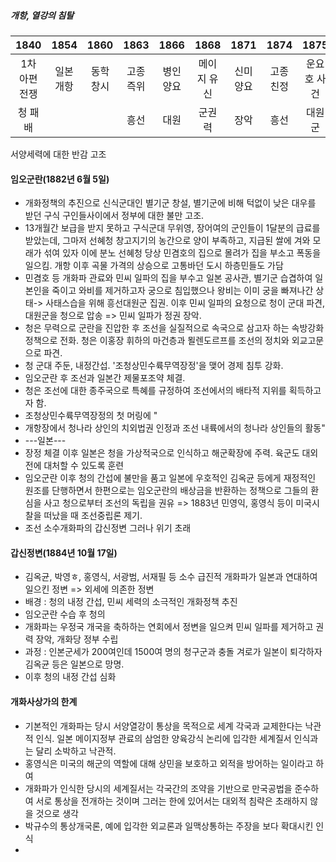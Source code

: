 ##### 개항, 열강의 침탈
|   1840   | 1854  | 1860  | 1863  | 1866  |  1868  | 1871  | 1874  |  1875  |  1876  |
| :------: | :---: | :---: | :---: | :---: | :----: | :---: | :---: | :----: | :----: |
| 1차 아편 전쟁 | 일본 개항 | 동학 창시 | 고종 즉위 | 병인 양요 | 메이지 유신 | 신미 양요 | 고종 친정 | 운요호 사건 | 강화도 조약 |
|   청 패배   |       |       |  흥선   |  대원   |  군권력   |  장악   |  흥선   |  대원군   |   실각   |
서양세력에 대한 반감 고조

#### 임오군란(1882년 6월 5일)
- 개화정책의 추진으로 신식군대인 별기군 창설, 별기군에 비해 턱없이 낮은 대우를 받던 구식 구인들사이에서 정부에 대한 불만 고조.
- 13개월간 보급을 받지 못하고 구식군대 무위영, 장어여의 군인들이 1달분의 급료를 받았는데, 그마저 선혜청 창고지기의 농간으로 양이 부족하고, 지급된 쌀에 겨와 모래가 섞여 있자 이에 분노 선혜청 당상 민겸호의 집으로 몰려가 집을 부소고 폭동을 일으킴. 개항 이후 곡물 가격의 상승으로 고통바던 도시 하층민들도 가담
- 민겸호 등 개화파 관료와 민씨 일파의 집을 부수고 일본 공사관, 별기군 습겹하여 일본인을 죽이고 와비를 제거하고자 궁으로 침입했으나 왕비는 이미 궁을 빠져나간 상태-> 사태스습을 위해 흥선대원군 집권. 이후 민씨 일파의 요청으로 청이 군대 파견, 대원군을 청으로 압송 => 민씨 일파가 정권 장악.
- 청은 무력으로 군란을 진압한 후 조선을 실질적으로 속국으로 삼고자 하는 속방강화정책으로 전화. 청은 이홍장 휘하의 마건층과 묄렌도르프를 조선의 정치와 외교고문으로 파견.
- 청 군대 주둔, 내정간섭. '조청상민수륙무역장정'을 맺어 경제 침투 강화.
- 임오군란 후 조선과 일본간 제물포조약 체결.
- 청은 조선에 대한 종주국으로 특혜를 규정하여 조선에서의 배타적 지위를 획득하고자 함.
- 조청상민수륙무역장정의 첫 머링에 "
- 개항장에서 청나라 상인의 치외법권 인정과 조선 내륙에서의 청나라 상인들의 활동"
- ---일본---
- 장정 체결 이후 일본은 청을 가상적국으로 인식하고 해군확장에 주력. 육군도 대외전에 대처할 수 있도록 훈련
- 임오군란 이후 청의 간섭에 불만을 품고 일본에 우호적인 김옥균 등에게 재정적인 원조를 단행하면서 한편으로는 임오군란의 배상금을 반환하는 정책으로 그들의 환심을 사고 청으로부터 조선의 독립을 권유 => 1883년 민영익, 홍영식 등이 미국시찰을 떠났을 때 조선중립론 제기.
- 조선 소수개화파의 갑신정변 그러나 위기 초래

#### 갑신정변(1884년 10월 17일)
- 김옥균, 박영ㅎ, 홍영식, 서광범, 서재필 등 소수 급진적 개화파가 일본과 연대하여 일으킨 정변 => 외세에 의존한 정변
- 배경 : 청의 내정 간섭, 민씨 세력의 소극적인 개화정책 추진
- 임오군란 수습 후 청의
- 개화파는 우정국 개국을 축하하는 연회에서 정변을 일으켜 민씨 일파를 제거하고 권력 장악, 개화당 정부 수립
- 과정 : 인본군세가 200여인데 1500여 명의 청구군과 충돌 겨로가 일본이 퇴각하자 김옥균 등은 일본으로 망명.
- 이후 청의 내정 간섭 심화

#### 개화사상가의 한계
- 기본적인 개화파는 당시 서양열강이 통상을 목적으로 세계 각국과 교제한다는 낙관적 인식. 일본 메이지정부 관료의 삼엄한 양육강식 논리에 입각한 세계질서 인식과는 달리 소박하고 낙관적.
- 홍영식은 미국의 해군의 역할에 대해 상민을 보호하고 외적을 방어하는 일이라고 하여
- 개화파가 인식한 당시의 세계질서는 각국간의 조약을 기반으로 만국공법을 준수하여 서로 통상을 전개하는 것이며 그러는 한에 있어서는 대외적 침략은 초래하지 않을 것으로 생각
- 박규수의 통상개국론, 예에 입각한 외교론과 일맥상통하는 주장을 보다 확대시킨 인식
- 